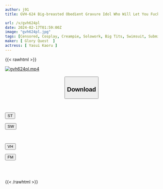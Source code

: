 ```yaml
---
author: j91
title: GVH-624 Big-breasted Obedient Gravure Idol Who Will Let You Fuck When You Want To Fuck, Is An Obscene Erotic Cosplay And Can Creampie All You Want Kaoru Yasui

url: /v/gvh624pl
date: 2024-02-17T01:59:00Z
image: "gvh624pl.jpg"
tags: [Censored, Cosplay, Creampie, Solowork, Big Tits, Swimsuit, Submissive Woman	]
maker: [ Glory Quest  ]
actress: [ Yasui Kaoru ]
---
```



{{< rawhtml >}}

<div class="video" data-videoid="ykwWLXdVl4t1bRV">
    <a href="javascript:;">
        <img src="/v/gvh624pl/gvh624pl.jpg" width="WIDTH" height="HEIGHT" alt="gvh624pl.mp4" loading="lazy">
    </a>
</div>

<script type="text/javascript" src="https://j91.asia/asset/on-demand-st.js"></script>

<br>
  <link rel="stylesheet" href="https://j91.asia/asset/bs5.css">
  
  <center>
  <button class="btn btn-primary" type="button" data-bs-toggle="collapse" data-bs-target=".multi-collapse" aria-expanded="false" aria-controls="multiCollapseExample1 multiCollapseExample2"><h2>Download</h2></button></center>
</p>
<div class="row">
  <div class="col">
    <div class="collapse multi-collapse" id="multiCollapseExample1">
      <div class="card card-body">
	      	      <br>
<div class="buttons">  
<p><a href="https://streamtape.to/v/ykwWLXdVl4t1bRV" target="_blank"><button class="btn-hover color-3"><i class="fa fa-download"></i> ST</button></a></p>
<p><a href="https://cdnwish.com/5trmp1z2g2w2" target="_blank"><button class="btn-hover color-2"><i class="fa fa-download"></i> SW</button></a></p></div>
    </div>
  </div>
</div>
  <div class="col">
    <div class="collapse multi-collapse" id="multiCollapseExample2">
      <div class="card card-body">
	      <br>
<div class="buttons">
<p><a href="https://vidhidepro.com/f/iwwjkhqrktot"><button class="btn-hover color-9"><i class="fa fa-download"></i> VH</button></a></p>
<p><a href="https://filemoon.sx/d/3g1xgcbhqki1"><button class="btn-hover color-8"><i class="fa fa-download"></i> FM</button></a></p></div>
<br><br>
      </div>
    </div>
  </div>
</div>

{{< /rawhtml >}}